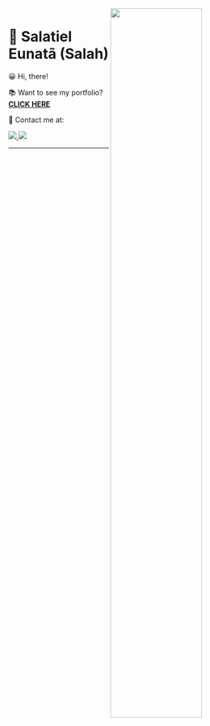 <img align="right" src="https://user-images.githubusercontent.com/104535063/234693448-01a693ac-5efa-46f1-a8a9-c6ded3932e35.png" width="60%" >

# 👤 Salatiel Eunatã (Salah)

😀 Hi, there!

📚 Want to see my portfolio? **[CLICK HERE](https://github.com/SalahTiel)**

💬 Contact me at: <br>

<a href="https://mail.google.com/mail/u/0/?ogbl#inbox?compose=GTvVlcSHwQczWKbgtXSRPvXwcKbQzWBlhwfBlXcXsWqLKblxXflrKRqJTmLrVVrMlqdvFmhSjtTtC" target="_blank">
  <img src="https://img.shields.io/badge/Gmail-D14836?style=for-the-badge&logo=gmail&logoColor=white"/>
</a>

<a href="https://www.linkedin.com/in/salatiel-eunat%C3%A3-28314a212/">
  <img src="https://img.shields.io/badge/LinkedIn-0077B5?style=for-the-badge&logo=linkedin&logoColor=white">
</a>

---

